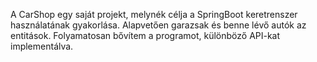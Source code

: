 A CarShop egy saját projekt, melynék célja a SpringBoot keretrenszer használatának gyakorlása. Alapvetően garazsak és benne lévő autók az entitások. Folyamatosan bővítem a programot, különböző API-kat implementálva.
